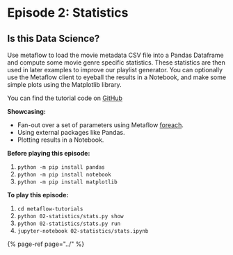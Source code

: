 # Episode 2: Statistics

## Is this Data Science?

Use metaflow to load the movie metadata CSV file into a Pandas Dataframe and compute some movie genre specific statistics. These statistics are then used in later examples to improve our playlist generator. You can optionally use the Metaflow client to eyeball the results in a Notebook, and make some simple plots using the Matplotlib library.

You can find the tutorial code on [GitHub](https://github.com/Netflix/metaflow/tree/master/metaflow/tutorials/02-statistics)

**Showcasing:**

* Fan-out over a set of parameters using Metaflow [foreach](../../../metaflow-r/basics.md#foreach).
* Using external packages like Pandas.
* Plotting results in a Notebook.

**Before playing this episode:**

1. `python -m pip install pandas`
2. `python -m pip install notebook`
3. `python -m pip install matplotlib`

**To play this episode:**

1. `cd metaflow-tutorials`
2. `python 02-statistics/stats.py show`
3. `python 02-statistics/stats.py run`
4. `jupyter-notebook 02-statistics/stats.ipynb`

{% page-ref page="../" %}

